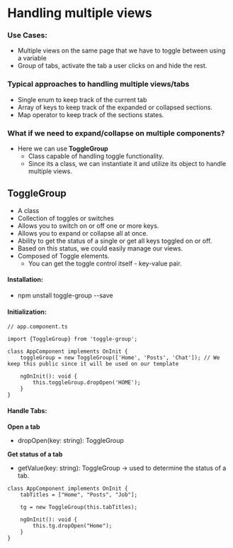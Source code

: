 # Handling multiple views

### Use Cases:
* Multiple views on the same page that we have to toggle between using a variable
* Group of tabs, activate the tab a user clicks on and hide the rest.

### Typical approaches to handling multiple views/tabs
* Single enum to keep track of the current tab
* Array of keys to keep track of the expanded or collapsed sections.
* Map operator to keep track of the sections states.

### What if we need to expand/collapse on multiple components?
* Here we can use **ToggleGroup**
    * Class capable of handling toggle functionality.
    * Since its a class, we can instantiate it and utilize its object to handle multiple views.

## ToggleGroup
* A class
* Collection of toggles or switches
* Allows you to switch on or off one or more keys.
* Allows you to expand or collapse all at once.
* Ability to get the status of a single or get all keys toggled on or off.
* Based on this status, we could easily manage our views.
* Composed of Toggle elements.
    * You can get the toggle control itself - key-value pair.

#### Installation:
* npm unstall toggle-group --save

#### Initialization:
```
// app.component.ts

import {ToggleGroup} from 'toggle-group';

class AppComponent implements OnInit {
    toggleGroup = new ToggleGroup(['Home', 'Posts', 'Chat']); // We keep this public since it will be used on our template

    ngOnInit(): void {
        this.toggleGroup.dropOpen('HOME');
    }
}

```

#### Handle Tabs:
**Open a tab**
* dropOpen(key: string): ToggleGroup

**Get status of a tab**
* getValue(key: string): ToggleGroup -> used to determine the status of a tab.

```
class AppComponent implements OnInit {
    tabTitles = ["Home", "Posts", "Job"];

    tg = new ToggleGroup(this.tabTitles);

    ngOnInit(): void {
        this.tg.dropOpen("Home");
    }
}

```
